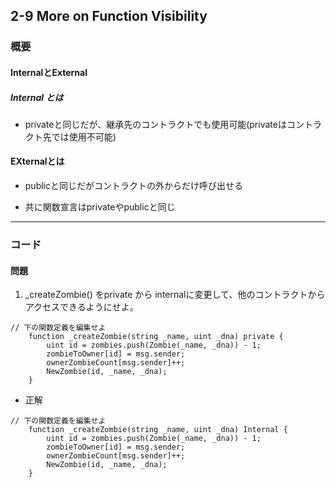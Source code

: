 ## 2-9 More on Function Visibility

### 概要
#### InternalとExternal
##### Internal とは  
  - privateと同じだが、継承先のコントラクトでも使用可能(privateはコントラクト先では使用不可能)  

#### EXternalとは
  - publicと同じだがコントラクトの外からだけ呼び出せる

- 共に関数宣言はprivateやpublicと同じ

---

### コード
#### 問題
1. \_createZombie() をprivate から internalに変更して、他のコントラクトからアクセスできるようにせよ。

```
// 下の関数定義を編集せよ
    function _createZombie(string _name, uint _dna) private {
        uint id = zombies.push(Zombie(_name, _dna)) - 1;
        zombieToOwner[id] = msg.sender;
        ownerZombieCount[msg.sender]++;
        NewZombie(id, _name, _dna);
    }
```

- 正解

```
// 下の関数定義を編集せよ
    function _createZombie(string _name, uint _dna) Internal {
        uint id = zombies.push(Zombie(_name, _dna)) - 1;
        zombieToOwner[id] = msg.sender;
        ownerZombieCount[msg.sender]++;
        NewZombie(id, _name, _dna);
    }
```
